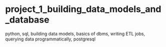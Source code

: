 # project_1_building_data_models_and_database
python, sql, building data models, basics of dbms, writing ETL jobs, querying data programmatically, postgresql
